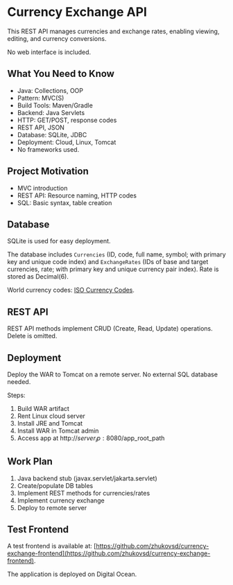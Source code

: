 # Currency Exchange API

This REST API manages currencies and exchange rates, enabling viewing, editing, and currency conversions.

No web interface is included.

## What You Need to Know

- Java: Collections, OOP
- Pattern: MVC(S)
- Build Tools: Maven/Gradle
- Backend: Java Servlets
- HTTP: GET/POST, response codes
- REST API, JSON
- Database: SQLite, JDBC
- Deployment: Cloud, Linux, Tomcat
- No frameworks used.

## Project Motivation

- MVC introduction
- REST API: Resource naming, HTTP codes
- SQL: Basic syntax, table creation

## Database

SQLite is used for easy deployment.

The database includes `Currencies` (ID, code, full name, symbol; with primary key and unique code index) and `ExchangeRates` (IDs of base and target currencies, rate; with primary key and unique currency pair index).  Rate is stored as Decimal(6).

World currency codes: [ISO Currency Codes](https://www.iban.com/currency-codes).

## REST API

REST API methods implement CRUD (Create, Read, Update) operations.  Delete is omitted.


## Deployment

Deploy the WAR to Tomcat on a remote server. No external SQL database needed.

Steps:

1. Build WAR artifact
2. Rent Linux cloud server
3. Install JRE and Tomcat
4. Install WAR in Tomcat admin
5. Access app at http://$server_ip:8080/$app_root_path

## Work Plan

1. Java backend stub (javax.servlet/jakarta.servlet)
2. Create/populate DB tables
3. Implement REST methods for currencies/rates
4. Implement currency exchange
5. Deploy to remote server

## Test Frontend

A test frontend is available at: [https://github.com/zhukovsd/currency-exchange-frontend](https://github.com/zhukovsd/currency-exchange-frontend).

The application is deployed on Digital Ocean.

